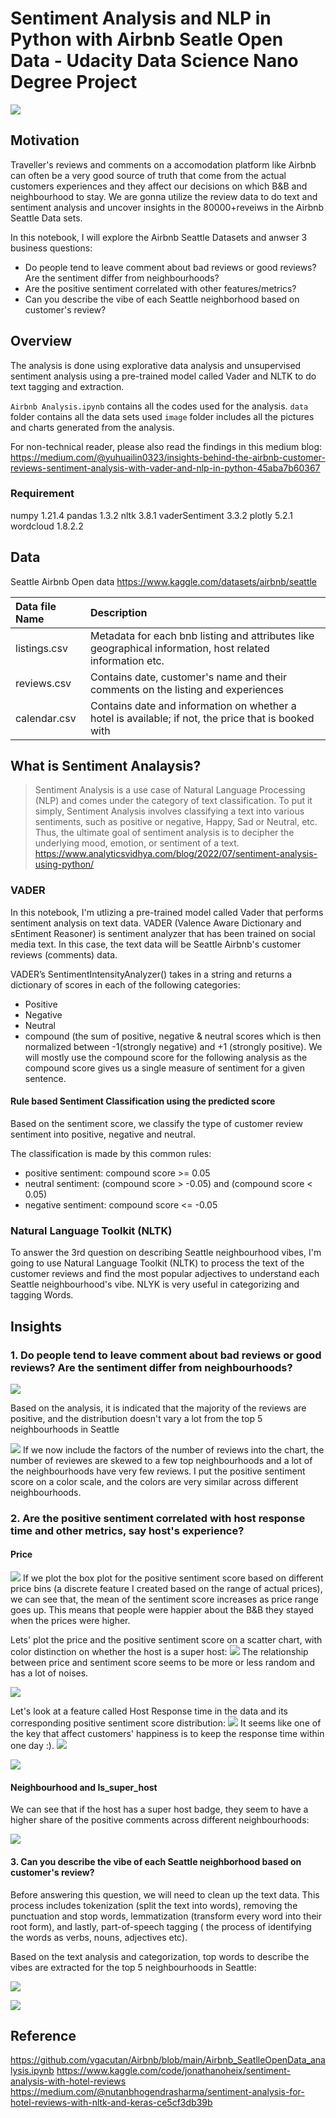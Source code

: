 
#  Sentiment Analysis and NLP in Python with Airbnb Seatle Open Data - Udacity Data Science Nano Degree Project
![](/images/airbnb.png)

## Motivation

Traveller's reviews and comments on a accomodation platform like Airbnb can often be a very good source of truth that come from the actual customers experiences and they affect our decisions on which B&B and neighbourhood to stay.  We are gonna utilize the review data to do text and sentiment analysis and uncover insights in the 80000+reveiws in the Airbnb Seattle Data sets. 

In this notebook, I will explore the Airbnb Seattle Datasets and anwser 3 business questions:
- Do people tend to leave comment about bad reviews or good reviews? Are the sentiment differ from neighbourhoods?
- Are the positive sentiment correlated with other features/metrics?
- Can you describe the vibe of each Seattle neighborhood based on customer's review?

## Overview

The analysis is done using explorative data analysis and unsupervised sentiment analysis using a pre-trained model called Vader and NLTK to do text tagging and extraction.

`Airbnb Analysis.ipynb` contains all the codes used for the analysis.
`data` folder contains all the data sets used
`image` folder includes all the pictures and charts generated from the analysis.

For non-technical reader, please also read the findings in this medium blog: https://medium.com/@yuhuailin0323/insights-behind-the-airbnb-customer-reviews-sentiment-analysis-with-vader-and-nlp-in-python-45aba7b60367

### Requirement
numpy               1.21.4
pandas              1.3.2
nltk                3.8.1
vaderSentiment      3.3.2
plotly              5.2.1
wordcloud           1.8.2.2


## Data

Seattle Airbnb Open data
https://www.kaggle.com/datasets/airbnb/seattle

| Data file Name | Description|
|:----|:-----------|
| listings.csv | Metadata for each bnb listing and attributes like geographical information, host related information etc.|
| reviews.csv| Contains date, customer's name and their comments on the listing and experiences |
| calendar.csv| Contains date and information on whether a hotel is available; if not, the price that is booked with |


## What is Sentiment Analaysis?

> Sentiment Analysis is a use case of Natural Language Processing (NLP) and comes under the category of text classification. To put it simply, Sentiment Analysis involves classifying a text into various sentiments, such as positive or negative, Happy, Sad or Neutral, etc. Thus, the ultimate goal of sentiment analysis is to decipher the underlying mood, emotion, or sentiment of a text.
https://www.analyticsvidhya.com/blog/2022/07/sentiment-analysis-using-python/

### VADER
In this notebook, I'm utlizing a pre-trained model called Vader that performs sentiment analysis on text data. VADER (Valence Aware Dictionary and sEntiment Reasoner) is sentiment analyzer that has been trained on social media text. 
In this case, the text data will be Seattle Airbnb's customer reviews (comments) data.

VADER’s SentimentIntensityAnalyzer() takes in a string and returns a dictionary of scores in each of the following categories:
- Positive
- Negative
- Neutral
- compound (the sum of positive, negative & neutral scores which is then normalized between -1(strongly negative) and +1 (strongly positive). We will mostly use the compound score for the following analysis as the compound score gives us a single measure of sentiment for a given sentence.

#### Rule based Sentiment Classification using the predicted score
Based on the sentiment score, we classify the type of customer review sentiment into positive, negative and neutral.

The classification is made by this common rules:
- positive sentiment: compound score >= 0.05
- neutral sentiment: (compound score > -0.05) and (compound score < 0.05)
- negative sentiment: compound score <= -0.05

### Natural Language Toolkit (NLTK)
To answer the 3rd question on describing Seattle neighbourhood vibes, I'm going to use Natural Language Toolkit (NLTK) to process the text of the customer reviews and find the most popular adjectives to understand each Seattle neighbourhood's vibe.
NLYK is very useful in categorizing and tagging Words.


## Insights

### 1.  Do people tend to leave comment about bad reviews or good reviews? Are the sentiment differ from neighbourhoods?

![](/images/review_count_pie_chart.png)


Based on the analysis, it is indicated that the majority of the reviews are positive, and the distribution doesn't vary a lot from the top 5 neighbourhoods in Seattle


![](/images/review_color_scale.png)
If we now include the factors of the number of reviews into the chart, the number of reviewes are skewed to a few top neighbourhoods and a lot of the neighbourhoods have very few reviews. I put the positive sentiment score on a color scale, and the colors are very similar across different neighbourhoods.


### 2.  Are the positive sentiment correlated with host response time and other metrics, say host's experience?

#### Price

![](/images/price_bins.png)
If we plot the box plot for the positive sentiment score based on different price bins (a discrete feature I created based on the range of actual prices), we can see that, the mean of the sentiment score increases as price range goes up. This means that people were happier about the B&B they stayed when the prices were higher.

Lets' plot the price and the positive sentiment score on a scatter chart, with color distinction on whether the host is a super host:
![](/images/price_scatter.png)
The relationship between price and sentiment score seems to be more or less random and has a lot of noises.

![](/images/price_scatter_3.png)

Let's look at a feature called Host Response time in the data and its corresponding positive sentiment score distribution:
![](/images/host_response_time.png)
It seems like one of the key that affect customers' happiness is to keep the response time within one day :).
![](/images/host_response_rate.png)

![](/images/host_is_super_host.png)

#### Neighbourhood and Is_super_host
We can see that if the host has a super host badge, they seem to have a higher share of the positive comments across different neighbourhoods:

![](/images/super_host.png)



#### 3. Can you describe the vibe of each Seattle neighborhood based on customer's review?
Before answering this question, we will need to clean up the text data. This process includes tokenization (split the text into words), removing the punctuation and stop words, lemmatization (transform every word into their root form), and lastly, part-of-speech tagging ( the process of identifying the words as verbs, nouns, adjectives etc).

Based on the text analysis and categorization, top words to describe the vibes are extracted for the top 5 neighbourhoods in Seattle:

![](/images/capital_hill_wc.png)

![](/images/minor_wc.png)




## Reference

https://github.com/vgacutan/Airbnb/blob/main/Airbnb_SeatlleOpenData_analysis.ipynb
https://www.kaggle.com/code/jonathanoheix/sentiment-analysis-with-hotel-reviews
https://medium.com/@nutanbhogendrasharma/sentiment-analysis-for-hotel-reviews-with-nltk-and-keras-ce5cf3db39b
